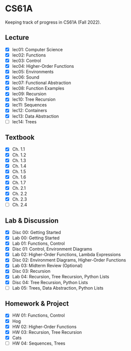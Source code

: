 # CS61A
Keeping track of progress in CS61A (Fall 2022).
## Lecture
- [x] lec01: Computer Science
- [x] lec02: Functions
- [x] lec03: Control
- [x] lec04: Higher-Order Functions
- [x] lec05: Environments
- [x] lec06: Sound
- [x] lec07: Functional Abstraction
- [x] lec08: Function Examples
- [x] lec09: Recursion
- [x] lec10: Tree Recursion
- [x] lec11: Sequences
- [x] lec12: Containers
- [x] lec13: Data Abstraction
- [ ] lec14: Trees
## Textbook
- [x] Ch. 1.1
- [x] Ch. 1.2
- [x] Ch. 1.3
- [x] Ch. 1.4
- [x] Ch. 1.5
- [x] Ch. 1.6
- [x] Ch. 1.7
- [x] Ch. 2.1
- [x] Ch. 2.2
- [x] Ch. 2.3
- [ ] Ch. 2.4
## Lab & Discussion
- [x] Disc 00: Getting Started
- [x] Lab 00: Getting Started
- [x] Lab 01: Functions, Control
- [x] Disc 01: Control, Environment Diagrams
- [x] Lab 02: Higher-Order Functions, Lambda Expressions
- [x] Disc 02: Environment Diagrams, Higher-Order Functions
- [x] Lab 03: Midterm Review (Optional)
- [x] Disc 03: Recursion
- [x] Lab 04: Recursion, Tree Recursion, Python Lists
- [x] Disc 04: Tree Recursion, Python Lists
- [ ] Lab 05: Trees, Data Abstraction, Python Lists
## Homework & Project
- [x] HW 01: Functions, Control
- [x] Hog
- [x] HW 02: Higher-Order Functions
- [x] HW 03: Recursion, Tree Recursion
- [x] Cats
- [ ] HW 04: Sequences, Trees